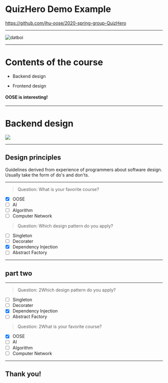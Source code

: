 # QuizHero Demo Example

https://github.com/jhu-oose/2020-spring-group-QuizHero

---

![datboi](https://media.giphy.com/media/xohHbwcnOhqbS/giphy.gif)

---

# Contents of the course

* Backend design

* Frontend design

#### OOSE is interesting!

---

# Backend design

![](https://tva1.sinaimg.cn/large/00831rSTgy1gdfcbvjz8cj30hl0cb0u7.jpg)

---

## Design principles

Guidelines derived from experience of programmers about software design. Usually take the form of do's and don'ts.

---

> Question: What is your favorite course?
* [x] OOSE
* [ ] AI
* [ ] Algorithm
* [ ] Computer Network

> Question: Which design pattern do you apply?
* [ ] Singleton
* [ ] Decorater
* [x] Dependency Injection
* [ ] Abstract Factory

---

## part two

---

> Question: 2Which design pattern do you apply?
* [ ] Singleton
* [ ] Decorater
* [x] Dependency Injection
* [ ] Abstract Factory

> Question: 2What is your favorite course?
* [x] OOSE
* [ ] AI
* [ ] Algorithm
* [ ] Computer Network

---

## Thank you!
